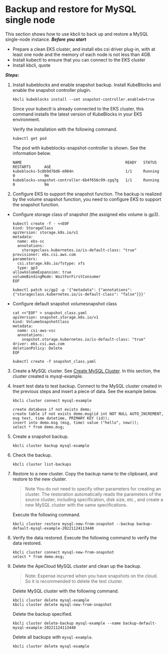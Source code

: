 # Backup and restore for MySQL single node 
This section shows how to use kbcli to back up and restore a MySQL single-node instance.
***Before you start***
- Prepare a clean EKS cluster, and install ebs csi driver plug-in, with at least one node and the memory of each node is not less than 4GB.
- Install kubectl to ensure that you can connect to the EKS cluster 
- Install kbcli, quote

***Steps:***
1. Install kubeblocks and enable snapshot backup.
Install KubeBlocks and enable the snapshot controller plugin.
   ```
   kbcli kubeblocks install --set snapshot-controller.enabled=true
   ```
   Since your kubectl is already connected to the EKS cluster, this command installs the latest version of KubeBlocks in your EKS environment.

   Verify the installation with the following command.
   ```
   kubectl get pod
   ```

   The pod with kubeblocks-snapshot-controller is shown. See the information below.
   ```
   NAME                                              READY   STATUS             RESTARTS      AGE
   kubeblocks-5c8b9d76d6-m984n                       1/1     Running            0             9m
   kubeblocks-snapshot-controller-6b4f656c99-zgq7g   1/1     Running            0             9m
   ```
2. Configure EKS to support the snapshot function.
The backup is realized by the volume snapshot function, you need to configure EKS to support the snapshot function.
- Configure storage class of snapshot (the assigned ebs volume is gp3).
  ```
  kubectl create -f - <<EOF
  kind: StorageClass
  apiVersion: storage.k8s.io/v1
  metadata:
    name: ebs-sc
    annotations:
      storageclass.kubernetes.io/is-default-class: "true"
  provisioner: ebs.csi.aws.com
  parameters:
    csi.storage.k8s.io/fstype: xfs
    type: gp3
  allowVolumeExpansion: true
  volumeBindingMode: WaitForFirstConsumer
  EOF
  
  kubectl patch sc/gp2 -p '{"metadata": {"annotations": {"storageclass.kubernetes.io/is-default-class": "false"}}}'
  ```
- Configure default snapshot volumesnapshot class
  ```
  cat <<"EOF" > snapshot_class.yaml
  apiVersion: snapshot.storage.k8s.io/v1
  kind: VolumeSnapshotClass
  metadata:
    name: csi-aws-vsc
    annotations:
      snapshot.storage.kubernetes.io/is-default-class: "true"
  driver: ebs.csi.aws.com
  deletionPolicy: Delete
  EOF
  
  kubectl create -f snapshot_class.yaml
  ```
3. Create a MySQL cluster. See [Create MySQL Cluster](link).
   In this section, the cluster created is mysql-example.
4. Insert test data to test backup.
   Connect to the MySQL cluster created in the previous steps and insert a piece of data. See the example below.
   ```
   kbcli cluster connect mysql-example
   
   create database if not exists demo;
   create table if not exists demo.msg(id int NOT NULL AUTO_INCREMENT, msg text, time datetime, PRIMARY KEY (id));
   insert into demo.msg (msg, time) value ("hello", now());
   select * from demo.msg;
   ```
  
5. Create a snapshot backup.
    ```
   kbcli cluster backup mysql-example
    ```
6. Check the backup.
   ```
   kbcli cluster list-backups
   ```
7. Restore to a new cluster.
   Copy the backup name to the clipboard, and restore to the new cluster. 
   > Note
   > You do not need to specify other parameters for creating an cluster. The restoration automatically reads the parameters of the source cluster, including specification, disk size, etc., and create a new MySQL cluster with the same specifications. 

   Execute the following command.
   ```
   kbcli cluster restore mysql-new-from-snapshot --backup backup-default-mysql-example-20221124113440
   ```
8. Verify the data restored.
   Execute the following command to verify the data restored.
   ```
   kbcli cluster connect mysql-new-from-snapshot
   select * from demo.msg;
   ```
9. Delete the ApeCloud MySQL cluster and clean up the backup.
   >Note:  Expense incurred when you have snapshots on the cloud. So it is recommended to delete the test cluster.
  
   Delete MySQL cluster with the following command.
   ```
   kbcli cluster delete mysql-example
   kbcli cluster delete mysql-new-from-snapshot
   ```
    Delete the backup specified.

   ```
   kbcli cluster delete-backup mysql-example --name backup-default-mysql-example-20221124113440 
   ```
   Delete all backups with `mysql-example`.
   ```
   kbcli cluster delete mysql-example
   ```






